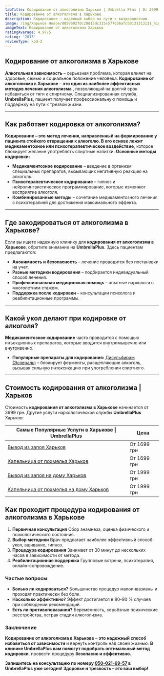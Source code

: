 ```yaml
---
tabTitle: Кодирование от алкоголизма Харьков | Umbrella Plus | От 3999 грн
title: Кодирование от алкоголизма в Харькове
description: Кодирование – надежный выбор на пути к выздоровлению.
image: /img/Харьков Новое/8859692f0c28d15dc315e577636afcb0131313131_high.jpg
imageText: Кодирование от алкоголизма Харьков
ratingAvarage: 4.97/5
rating: '2013'
reviewType: kod-2
---
```


## Кодирование от алкоголизма в Харькове

**Алкогольная зависимость** – серьезная проблема, которая влияет на здоровье, семью и социальное положение человека. **Кодирование от алкоголизма в Харькове** – **это один из наиболее эффективных методов лечения алкоголизма** , позволяющий на долгий срок избавиться от тяги к спиртному. Специализированная служба, **UmbrellaPlus**, пациент получает профессиональную помощь и поддержку на пути к трезвой жизни.

***

## Как работает кодировка от алкоголизма?

**Кодирование – это метод лечения, направленный на формирование у пациента стойкого отвращения к алкоголю. В его основе лежит медикаментозное или психотерапевтическое воздействие**, которое блокирует желание употреблять спиртные напитки. **Основные методы кодировки:**

* **Медикаментозное кодирование** – введение в организм специальных препаратов, вызывающих негативную реакцию на алкоголь.
* **Психотерапевтическое кодирование** – гипноз и нейролингвистическое программирование, которые изменяют восприятие алкоголя.
* **Комбинированные методы** – сочетание медикаментозного лечения с психотерапией для достижения максимального эффекта.

***

## Где закодироваться от алкоголизма в Харькове?

Если вы ищете надежную клинику для **кодирования от алкоголизма в Харькове**, обратите внимание на **UmbrellaPlus**. Здесь пациентам предлагаются:

* **Анонимность и безопасность** – лечение проводится без постановки на учет.
* **Разные методики кодирования** – подбирается индивидуальный способ лечения.
* **Профессиональная медицинская помощь** – опытные наркологи с многолетним стажем.
* **Поддержка после кодировки** – консультации психолога и реабилитационные программы.

***

## Какой укол делают при кодировке от алкоголя?

**Медикаментозное кодирование** часто проводится с помощью инъекционных препаратов, которые вводятся внутримышечно или внутривенно.

* **Популярные препараты для кодирования:**
  [Дисульфирам](https://umbrella-plus.com.ua/kharkiv/kodirovka-ot-alkogolia-disulfiram-kharkiv/) [(Эспераль)](https://umbrella-plus.com.ua/kharkiv/kodirovka-ot-alkogolizma-espiarl-kharkiv/) – блокирует ферменты, расщепляющие алкоголь, вызывая сильную интоксикацию при употреблении спиртного.

***

## Стоимость кодирования от алкоголизма | Харьков

Стоимость **кодирования от алкоголизма в Харькове** начинается от 3999 грн. Другие услуги наркологической службы **UmbrellaPlus** Харьков:

| Самые Популярные Услуги в Харькове \| UmbrellaPlus                                                                    | Цена        |
| --------------------------------------------------------------------------------------------------------------------- | ----------- |
| [Вывод из запоя Харьков](https://umbrella-plus.com.ua/kharkiv/vivod-iz-zapoia-kharkiv/)                               | От 1699 грн |
| [Капельница от похмелья Харьков](https://umbrella-plus.com.ua/kharkiv/kapelnica_ot_alkogola_kharkiv/)                 | От 1699 грн |
| [Вывод из запоя на дому Харьков](https://umbrella-plus.com.ua/kharkiv/vivod-iz-zapoia-na-domy-kharkiv/)               | От 1999 грн |
| [Капельница от похмелья на дому Харьков](https://umbrella-plus.com.ua/kharkiv/kapelnica_ot_alkogola_na_domy_kharkiv/) | От 1999 грн |

## Как проходит процедура кодирования от алкоголизма в Харькове

1. **Первичная консультация**
   Сбор анамнеза, оценка физического и психологического состояния.
2. **Выбор методики**
   Врач предлагает наиболее эффективный способ: укол, вшивание, гипноз.
3. **Процедура кодирования**
   Занимает от 30 минут до нескольких часов в зависимости от метода.
4. **Реабилитационная поддержка**
   Групповые встречи, психотерапия, онлайн-сопровождение.

### Частые вопросы

* **Больно ли кодироваться?**
  Большинство процедур малоинвазивны и проходят практически без боли.
* **Насколько эффективно?**
  Эффект достигается в 80–90 % случаев при соблюдении рекомендаций.
* **Есть ли противопоказания?**
  Беременность, серьёзные психические расстройства, острая стадия алкоголизма.

### Заключение

**Кодирование от алкоголизма в Харькове** – **это надежный способ избавиться от зависимости** и вернуть контроль над своей жизнью. **В клинике UmbrellaPlus вам помогут подобрать оптимальный метод кодировки**, провести процедуру **безопасно и эффективно.**

**Запишитесь на консультацию по номеру [050-021-69-57](tel:0500216957) в UmbrellaPlus уже сегодня!
Здоровье и трезвость – это ваш выбор!**
